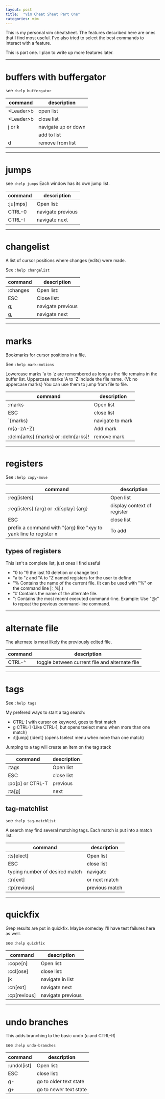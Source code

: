 ```yaml
---
layout: post
title:  "Vim Cheat Sheet Part One"
categories: vim
---
```


This is my personal vim cheatsheet. The features described here are ones
that I find most useful. I've also tried to select the best commands to
interact with a feature.

This is part one. I plan to write up more features later.

--------------------------
# buffers with buffergator

see `:help buffergator`

| command     | description         |
| -------     | -----------         |
| \<Leader\>b | open list           |
| \<Leader\>b | close list          |
| j or k      | navigate up or down |
|             | add to list         |
| d           | remove from list    |

-------
# jumps

see `:help jumps`
Each window has its own jump list.

| command  | description       |
| -------  | -----------       |
| :ju[mps] | Open list:        |
| CTRL-0   | navigate previous |
| CTRL-I   | navigate next     |

------------
# changelist

A list of cursor positions where changes (edits) were made.

See `:help changelist`

| command  | description       |
| -------  | -----------       |
| :changes | Open list:        |
| ESC      | Close list:       |
| g;       | navigate previous |
| g,       | navigate next     |

-------
# marks

Bookmarks for cursor positions in a file.

See `:help mark-motions`

Lowercase marks 'a to 'z are remembered as long as the file remains in
the buffer list. Uppercase marks 'A to 'Z include the file name.  {Vi:
no uppercase marks} You can use them to jump from file to file.

| command                             | description      |
| -------                             | -----------      |
| :marks                              | Open list        |
| ESC                                 | close list       |
| \`{marks}                           | navigate to mark |
| m{a-zA-Z}                           | Add mark         |
| :delm[arks] {marks} or :delm[arks]! | remove mark      |

-----------
# registers

See `:help copy-move`

| command                                                           | description                 |
| -------                                                           | -----------                 |
| :reg[isters]                                                      | Open list                   |
| :reg[isters] {arg} or :di[splay] {arg}                            | display context of register |
| ESC                                                               | close list                  |
| prefix a command with "{arg} like "xyy to yank line to register x | To add                      |

## types of registers

This isn't a complete list, just ones I find useful

- "0 to "9 the last 10 deletion or change text
- "a to "z and "A to "Z named registers for the user to define
- "%	Contains the name of the current file. (It can be used with "%" on the command line |:\_%|.)
-	"#	Contains the name of the alternate file.
-	":	Contains the most recent executed command-line.  Example: Use "@:" to repeat the previous command-line command.

----------------
# alternate file

The alternate is most likely the previously edited file.

| command | description                                    |
| ------- | -----------                                    |
| CTRL-^  | toggle between current file and alternate file |

------
# tags

See `:help tags`

My prefered ways to start a tag search:

- CTRL-] with cursor on keyword, goes to first match
- g CTRL-] (Like CTRL-], but opens tselect menu when more than one match)
- :tj[ump] {ident} (opens tselect menu when more than one match)

Jumping to a tag will create an item on the tag stack

| command          | description |
| -------          | ----------- |
| :tags            | Open list   |
| ESC              | close list  |
| :po[p] or CTRL-T | previous    |
| :ta[g]           | next        |

## tag-matchlist

see `:help tag-matchlist`

A search may find several matching tags. Each match is put into a match
list.

| command                        | description    |
| -------                        | -----------    |
| :ts[elect]                     | Open list      |
| ESC                            | close list     |
| typing number of desired match | navigate       |
| :tn[ext]                       | or next match  |
| :tp[revious]                   | previous match |

----------
# quickfix

Grep results are put in quickfix. Maybe someday I'll have test failures
here as well.

see `:help quickfix`

| command      | description       |
| -------      | -----------       |
| :cope[n]     | Open list:        |
| :ccl[ose]    | close list:       |
| jk           | navigate in list  |
| :cn[ext]     | navigate next     |
| :cp[revious] | navigate previous |

---------------
# undo branches

This adds branching to the basic undo (u and CTRL-R)

see `:help undo-branches`

| command     | description            |
| -------     | -----------            |
| :undol[ist] | Open list:             |
| ESC         | close list:            |
| g-          | go to older text state |
| g+          | go to newer text state |
